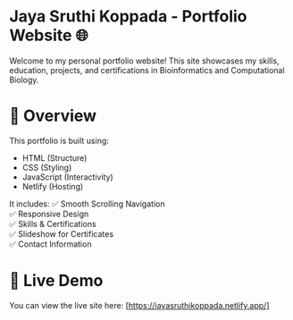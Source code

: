# Jaya Sruthi Koppada - Portfolio Website 🌐

Welcome to my personal portfolio website! This site showcases my skills, education, projects, and certifications in Bioinformatics and Computational Biology.

# 📜 Overview
This portfolio is built using:
- HTML (Structure)
- CSS (Styling)
- JavaScript (Interactivity)
- Netlify (Hosting)

It includes:
✅ Smooth Scrolling Navigation  
✅ Responsive Design  
✅ Skills & Certifications  
✅ Slideshow for Certificates  
✅ Contact Information



# 🚀 Live Demo
You can view the live site here: [https://jayasruthikoppada.netlify.app/]
